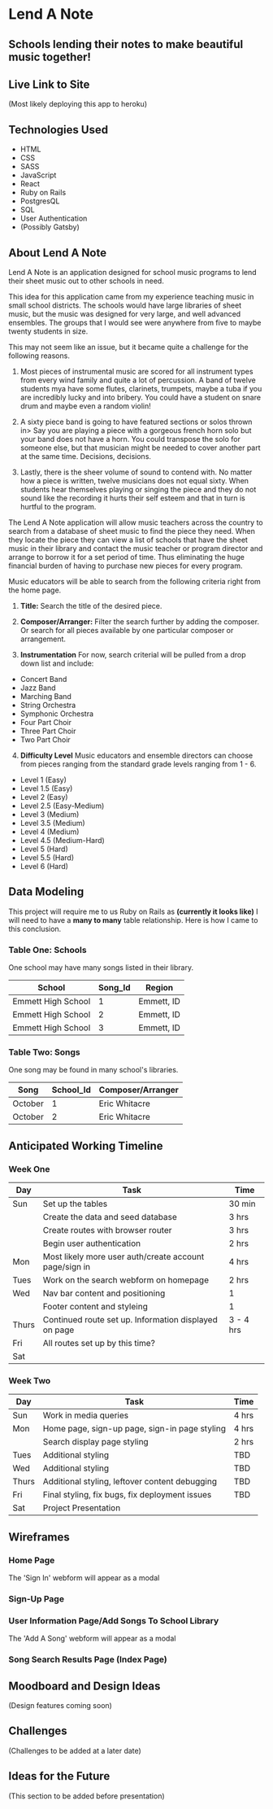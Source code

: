 # Lend A Note
## Schools lending their notes to make beautiful music together!

## Live Link to Site
(Most likely deploying this app to heroku)

## Technologies Used
- HTML
- CSS
- SASS
- JavaScript
- React
- Ruby on Rails
- PostgresQL
- SQL
- User Authentication
- (Possibly Gatsby)

## About Lend A Note
Lend A Note is an application designed for school music programs to lend their sheet music out to other schools in need. 

This idea for this application came from my experience teaching music in small school districts. The schools would have large libraries of sheet music, but the music was designed for very large, and well advanced ensembles. The groups that I would see were anywhere from five to maybe twenty students in size.

This may not seem like an issue, but it became quite a challenge for the following reasons.

1. Most pieces of instrumental music are scored for all instrument types from every wind family and quite a lot of percussion. A band of twelve students mya have some flutes, clarinets, trumpets, maybe a tuba if you are incredibly lucky and into bribery. You could have a student on snare drum and maybe even a random violin! 

2. A sixty piece band is going to have featured sections or solos thrown in> Say you are playing a piece with a gorgeous french horn solo but your band does not have a horn. You could transpose the solo for someone else, but that musician might be needed to cover another part at the same time. Decisions, decisions.

3. Lastly, there is the sheer volume of sound to contend with. No matter how a piece is written, twelve musicians does not equal sixty. When students hear themselves playing or singing the piece and they do not sound like the recording it hurts their self esteem and that in turn is hurtful to the program.

The Lend A Note application will allow music teachers across the country to search from a database of sheet music to find the piece they need. When they locate the piece they can view a list of schools that have the sheet music in their library and contact the music teacher or program director and arrange to borrow it for a set period of time. Thus eliminating the huge financial burden of having to purchase new pieces for every program.

Music educators will be able to search from the following criteria right from the home page.

1. **Title:** Search the title of the desired piece.

2. **Composer/Arranger:** Filter the search further by adding the composer. Or search for all pieces available by one particular composer or arrangement.

3. **Instrumentation** For now, search criterial will be pulled from a drop down list and include:
  * Concert Band
  * Jazz Band
  * Marching Band
  * String Orchestra
  * Symphonic Orchestra
  * Four Part Choir
  * Three Part Choir
  * Two Part Choir

4. **Difficulty Level** Music educators and ensemble directors can choose from pieces ranging from the standard grade levels ranging from 1 - 6.

  * Level 1 (Easy)
  * Level 1.5 (Easy)
  * Level 2 (Easy)
  * Level 2.5 (Easy-Medium)
  * Level 3 (Medium)
  * Level 3.5 (Medium)
  * Level 4 (Medium)
  * Level 4.5 (Medium-Hard)
  * Level 5 (Hard)
  * Level 5.5 (Hard)
  * Level 6 (Hard)
 

## Data Modeling 
This project will require me to us Ruby on Rails as **(currently it looks like)** I will need to have a **many to many** table relationship. Here is how I came to this conclusion.

### Table One: Schools
One school may have many songs listed in their library.

| School | Song_Id | Region |
| ------ | ------- | ------ |
| Emmett High School | 1 | Emmett, ID |
| Emmett High School | 2 | Emmett, ID |
| Emmett High School | 3 | Emmett, ID |

### Table Two: Songs
One song may be found in many school's libraries.

| Song | School_Id | Composer/Arranger |
| ---- | --------- | ----------------- |
| October | 1 | Eric Whitacre |
| October | 2 | Eric Whitacre |

## Anticipated Working Timeline

### Week One

| Day | Task | Time |
| --- | ---- | ---- |
| Sun | Set up the tables | 30 min |
|     | Create the data and seed database | 3 hrs |
|     | Create routes with browser router | 3 hrs |
|     | Begin user authentication | 2 hrs |
| Mon | Most likely more user auth/create account page/sign in | 4 hrs |
| Tues | Work on the search webform on homepage | 2 hrs |
| Wed | Nav bar content and positioning | 1 |
|     | Footer content and styleing | 1 |
| Thurs | Continued route set up. Information displayed on page | 3 - 4 hrs |
| Fri | All routes set up by this time? 
| Sat | 

### Week Two

| Day | Task | Time |
| --- | ---- | ---- |
| Sun | Work in media queries | 4 hrs |
| Mon | Home page, sign-up page, sign-in page styling | 4 hrs |
|     | Search display page styling | 2 hrs |
| Tues | Additional styling | TBD |
| Wed | Additional styling | TBD |
| Thurs | Additional styling, leftover content debugging | TBD |
| Fri | Final styling, fix bugs, fix deployment issues | TBD |
| Sat | Project Presentation | |

## Wireframes

### Home Page
The 'Sign In' webform will appear as a modal


### Sign-Up Page


### User Information Page/Add Songs To School Library
The 'Add A Song' webform will appear as a modal


### Song Search Results Page (Index Page)

## Moodboard and Design Ideas
(Design features coming soon)

## Challenges 
(Challenges to be added at a later date)

## Ideas for the Future
(This section to be added before presentation)